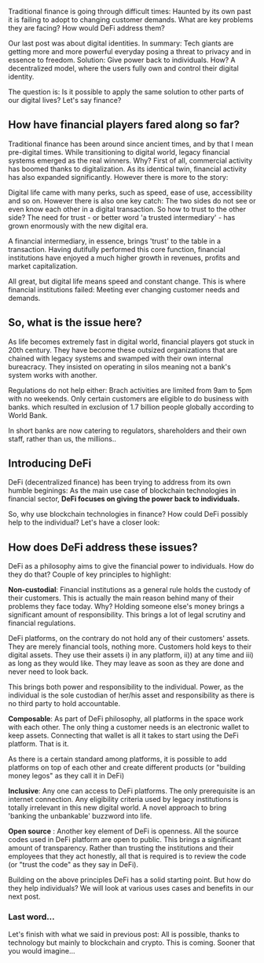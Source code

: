 Traditional finance is going through difficult times: Haunted by its own past it is failing to adopt to changing customer demands. What are key problems they are facing? How would DeFi address them?

Our last post was about digital identities. In summary: Tech giants are getting more and more powerful everyday posing a threat to privacy and in essence to freedom. Solution: Give power back to individuals. How? A decentralized model, where the users fully own and control their digital identity. 

The question is: Is it possible to apply the same solution to other parts of our digital lives? Let's say finance?

## How have financial players fared along so far?

Traditional finance has been around since ancient times, and by that I mean pre-digital times. While transitioning to digital world, legacy financial systems emerged as the real winners. Why? First of all, commercial activity has boomed thanks to digitalization. As its identical twin, financial activity has also expanded significantly.  However there is more to the story: 

Digital life came with many perks, such as speed, ease of use, accessibility and so on. However there is also one key catch: The two sides do not see or even know each other in a digital transaction. So how to trust to the other side? The need for trust - or better word 'a trusted intermediary' - has grown enormously with the new digital era. 

A financial intermediary, in essence,  brings 'trust' to the table in a transaction. Having dutifully performed this core function, financial institutions have enjoyed a much higher growth in revenues, profits and market capitalization. 

All great, but digital life means speed and constant change. This is where financial institutions failed: Meeting ever changing customer needs and demands.

## So, what is the issue here?

As life becomes extremely fast in digital world, financial players got stuck in 20th century. They have become these outsized organizations that are chained with legacy systems and swamped with their own internal bureacracy. They insisted on operating in silos meaning not a bank's system works with another.

Regulations do not help either: Brach activities are limited from 9am to 5pm with no weekends. Only certain customers are eligible to do business with banks. which resulted in exclusion of 1.7 billion people globally according to World Bank.

In short banks are now catering to regulators, shareholders and their own staff, rather than us, the millions.. 

## Introducing DeFi

DeFi (decentralized finance) has been trying to address from its own humble beginings: As the main use case of blockchain technologies in financial sector, **DeFi focuses on giving the power back to individuals.** 

So, why use blockchain technologies in finance? How could DeFi possibly help to the individual? Let's have a closer look:

## How does DeFi address these issues?

DeFi as a philosophy aims to give the financial power to individuals. How do they do that? Couple of key principles to highlight:

**Non-custodial**: Financial institutions as a general rule holds the custody of their customers. This is actually the main reason behind many of their problems they face today. Why? Holding someone else's money brings a significant amount of responsibility. This brings a lot of legal scrutiny and financial regulations. 

DeFi platforms, on the contrary do not hold any of their customers' assets. They are merely financial tools, nothing more. Customers hold keys to their digital assets. They use their assets i) in any platform, ii)) at any time and iii) as long as they would like. They may leave as soon as they are done and never need to look back. 

This brings both power and responsibility to the individual. Power, as the individual is the sole custodian of her/his asset and responsibility as there is no third party to hold accountable. 

**Composable**: As part of DeFi philosophy, all platforms in the space work with each other. The only thing a customer needs is an electronic wallet to keep assets. Connecting that wallet is all it takes to start using the DeFi platform.  That is it. 

As there is a certain standard among platforms, it is possible to add platforms on top of each other and create different products (or "building money legos"  as they call it in DeFi)

**Inclusive**: Any one can access to DeFi platforms. The only prerequisite is an internet connection. Any eligibility criteria used by legacy institutions is totally irrelevant in this new digital world. A novel approach to bring 'banking the unbankable' buzzword into life.

**Open source** : Another key element of DeFi is openness. All the source codes used in DeFi platform are open to public. This brings a significant amount of transparency. Rather than trusting the institutions and their employees that they act honestly, all that is required is to review the code (or "trust the code" as they say in DeFi).

Building on the above principles DeFi has a solid starting point. But how do they help individuals? We will look at various uses cases and benefits in our next post. 

### Last word... 

Let's finish with what we said in previous post: All is possible, thanks to technology but mainly to blockchain and crypto. This is coming. Sooner that you would imagine...
